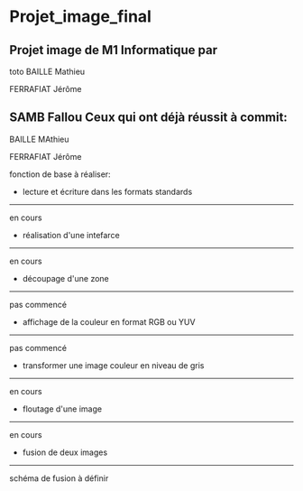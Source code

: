 # Projet_image_final
Projet image de M1 Informatique par
-------
toto
BAILLE Mathieu

FERRAFIAT Jérôme

SAMB Fallou
Ceux qui ont déjà réussit à commit:
------
BAILLE MAthieu

FERRAFIAT Jérôme

fonction de base à réaliser:
- lecture et écriture dans les formats standards
------
en cours

- réalisation d'une intefarce
------
en cours

- découpage d'une zone
------
pas commencé

-  affichage de la couleur en format RGB ou YUV
------
pas commencé

- transformer une image couleur en niveau de gris
------
en cours

- floutage d'une image
------
en cours

- fusion de deux images
------
schéma de fusion à définir
